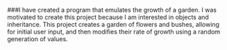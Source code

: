  ###I have created a program that emulates the growth of a garden. I was motivated to create this project because I am interested in objects and inheritance. This project creates a garden of flowers and bushes, allowing for initial user input, and then modifies their rate of growth using a random generation of values.
